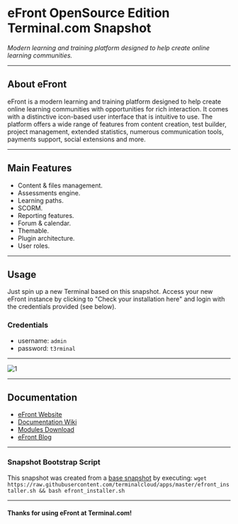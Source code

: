 # **eFront OpenSource Edition** Terminal.com Snapshot

*Modern learning and training platform designed to help create online learning communities.*

---

## About eFront

eFront is a modern learning and training platform designed to help create online learning communities with opportunities for rich interaction. It comes with a distinctive icon-based user interface that is intuitive to use. The platform offers a wide range of features from content creation, test builder, project management, extended statistics, numerous communication tools, payments support, social extensions and more.

---

## Main Features

- Content & files management.
- Assessments engine.
- Learning paths.
- SCORM.
- Reporting features.
- Forum & calendar.
- Themable.
- Plugin architecture.
- User roles.

---

## Usage

Just spin up a new Terminal based on this snapshot. Access your new eFront instance by clicking to "Check your installation here" and login with the credentials provided (see below).

### Credentials

- username: `admin`
- password: `t3rminal`

---

![1](http://i.imgur.com/Rzf7D3t.png)

---

## Documentation

- [eFront Website](http://www.efrontlearning.net/)
- [Documentation Wiki](http://docs.efrontlearning.net/)
- [Modules Download](http://www.efrontlearning.net/mods)
- [eFront Blog](http://blog.efrontlearning.net/)

---

### Snapshot Bootstrap Script

This snapshot was created from a [base snapshot](https://www.terminal.com/tiny/FzpHiTXG1K) by executing:
`wget https://raw.githubusercontent.com/terminalcloud/apps/master/efront_installer.sh && bash efront_installer.sh`

---

#### Thanks for using eFront at Terminal.com!
